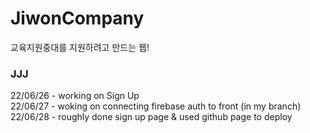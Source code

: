 # JiwonCompany

교육지원중대를 지원하려고 만드는 웹!

### JJJ
22/06/26 - working on Sign Up <br />
22/06/27 - woking on connecting firebase auth to front (in my branch)<br />
22/06/28 - roughly done sign up page & used github page to deploy<br />

